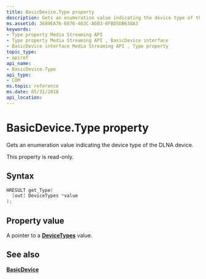 ```yaml
---
title: BasicDevice.Type property
description: Gets an enumeration value indicating the device type of the DLNA device.
ms.assetid: 3689EA76-6876-463C-A6B3-8FBD5DB638A3
keywords:
- Type property Media Streaming API
- Type property Media Streaming API , BasicDevice interface
- BasicDevice interface Media Streaming API , Type property
topic_type:
- apiref
api_name:
- BasicDevice.Type
api_type:
- COM
ms.topic: reference
ms.date: 05/31/2018
api_location: 
---
```


# BasicDevice.Type property

Gets an enumeration value indicating the device type of the DLNA device.

This property is read-only.

## Syntax


```C++
HRESULT get_Type(
  [out] DeviceTypes *value
);
```



## Property value

A pointer to a [**DeviceTypes**](devicetypes.md) value.

## See also

<dl> <dt>

[**BasicDevice**](https://msdn.microsoft.com/library/Hh828813(v=VS.85).aspx)
</dt> </dl>

 

 




